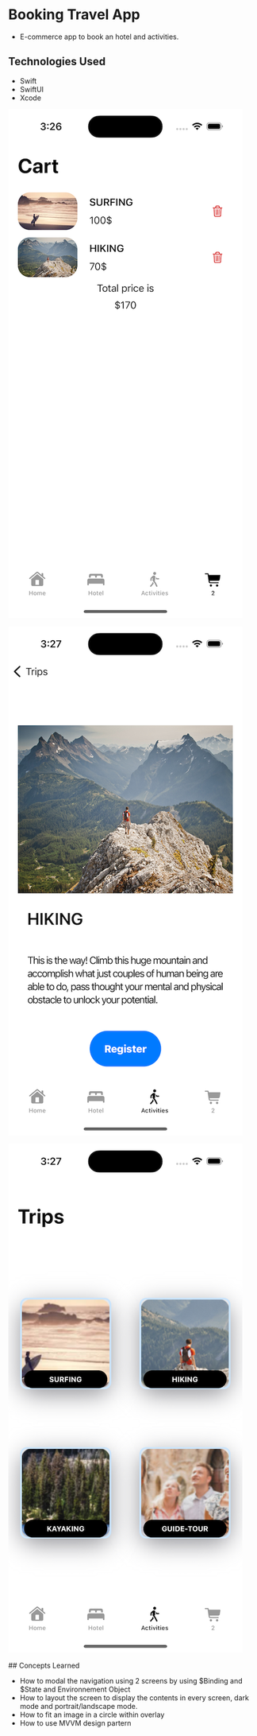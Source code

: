 #  Booking Travel App

- E-commerce app to book an hotel and activities.

## Technologies Used
- Swift
- SwiftUI
- Xcode
<p align= "center">

![Cart](exploreherecart.png)

![Detailview](exploreheredetailview.png)

![Tripview](exploreheretripview.png)
</p>
## Concepts Learned

- How to modal the navigation using 2 screens by using $Binding and $State and Environnement Object
- How to layout the screen to display the contents in every screen, dark mode and portrait/landscape mode.
- How to fit an image in a circle within overlay 
- How to use MVVM design partern

